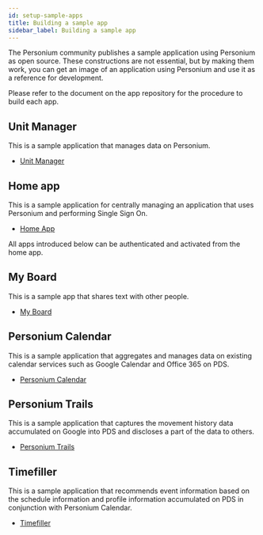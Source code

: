```yaml
---
id: setup-sample-apps
title: Building a sample app
sidebar_label: Building a sample app
---
```


The Personium community publishes a sample application using Personium as open source. These constructions are not essential, but by making them work, you can get an image of an application using Personium and use it as a reference for development.

Please refer to the document on the app repository for the procedure to build each app.

## Unit Manager

This is a sample application that manages data on Personium.

* [Unit Manager](https://github.com/personium/app-uc-unit-manager)

## Home app

This is a sample application for centrally managing an application that uses Personium and performing Single Sign On.

* [Home App](https://github.com/personium/app-cc-home)

All apps introduced below can be authenticated and activated from the home app.

## My Board

This is a sample app that shares text with other people.

* [My Board](https://github.com/personium/app-myboard)

## Personium Calendar

This is a sample application that aggregates and manages data on existing calendar services such as Google Calendar and Office 365 on PDS.

* [Personium Calendar](https://github.com/personium/app-personium-calendar)

## Personium Trails

This is a sample application that captures the movement history data accumulated on Google into PDS and discloses a part of the data to others.

* [Personium Trails](https://github.com/personium/app-personium-trails)

## Timefiller

This is a sample application that recommends event information based on the schedule information and profile information accumulated on PDS in conjunction with Personium Calendar.

* [Timefiller](https://github.com/personium/app-timefiller)
